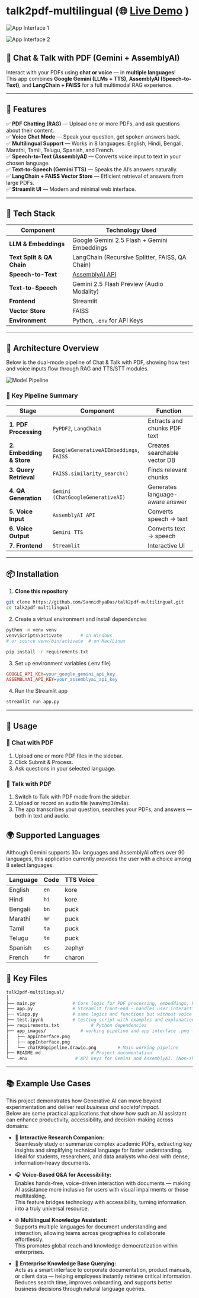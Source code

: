 # talk2pdf-multilingual (🌐 [Live Demo](https://sannidhya-das-talk2pdf-multilingual.streamlit.app/) )

![App Interface 1](https://github.com/SannidhyaDas/talk2pdf-multilingual/blob/main/page_images/appInterface_1.png)    

![App Interface 2](https://github.com/SannidhyaDas/talk2pdf-multilingual/blob/main/page_images/appInterface_2.png)

## 🧠 Chat & Talk with PDF (Gemini + AssemblyAI)

Interact with your PDFs using **chat or voice** — in **multiple languages**!  
This app combines **Google Gemini (LLMs + TTS)**, **AssemblyAI (Speech-to-Text)**, and **LangChain + FAISS** for a full multimodal RAG experience.

---

## 🚀 Features

✅ **PDF Chatting (RAG)** — Upload one or more PDFs, and ask questions about their content.  
✅ **Voice Chat Mode** — Speak your question, get spoken answers back.  
✅ **Multilingual Support** — Works in 8 languages: English, Hindi, Bengali, Marathi, Tamil, Telugu, Spanish, and French.  
✅ **Speech-to-Text (AssemblyAI)** — Converts voice input to text in your chosen language.  
✅ **Text-to-Speech (Gemini TTS)** — Speaks the AI’s answers naturally.  
✅ **LangChain + FAISS Vector Store** — Efficient retrieval of answers from large PDFs.  
✅ **Streamlit UI** — Modern and minimal web interface.

---

## 🧩 Tech Stack

| Component | Technology Used |
|------------|----------------|
| **LLM & Embeddings** | Google Gemini 2.5 Flash + Gemini Embeddings |
| **Text Split & QA Chain** | LangChain (Recursive Splitter, FAISS, QA Chain) |
| **Speech-to-Text** | [AssemblyAI API](https://www.assemblyai.com) |
| **Text-to-Speech** | Gemini 2.5 Flash Preview (Audio Modality) |
| **Frontend** | Streamlit |
| **Vector Store** | FAISS |
| **Environment** | Python, `.env` for API Keys |

---

## 🧠 Architecture Overview

Below is the dual-mode pipeline of Chat & Talk with PDF, showing how text and voice inputs flow through RAG and TTS/STT modules.

![Model Pipeline](https://github.com/SannidhyaDas/talk2pdf-multilingual/blob/main/page_images/chatRAG_pipeline.drawio.png)

### 🧾 Key Pipeline Summary

| Stage                    | Component                               | Function                        |
| ------------------------ | --------------------------------------- | ------------------------------- |
| **1. PDF Processing**    | `PyPDF2`, `LangChain`                   | Extracts and chunks PDF text    |
| **2. Embedding & Store** | `GoogleGenerativeAIEmbeddings`, `FAISS` | Creates searchable vector DB    |
| **3. Query Retrieval**   | `FAISS.similarity_search()`             | Finds relevant chunks           |
| **4. QA Generation**     | `Gemini (ChatGoogleGenerativeAI)`       | Generates language-aware answer |
| **5. Voice Input**       | `AssemblyAI API`                        | Converts speech → text          |
| **6. Voice Output**      | `Gemini TTS`                            | Converts text → speech          |
| **7. Frontend**          | `Streamlit`                             | Interactive UI                  |


---
## 📦 Installation

1. **Clone this repository**

```bash
git clone https://github.com/SannidhyaDas/talk2pdf-multilingual.git
cd talk2pdf-multilingual
```
2. Create a virtual environment and install dependencies

```bash
python -m venv venv
venv\Scripts\activate       # on Windows
# or source venv/bin/activate  # on Mac/Linux

pip install -r requirements.txt

```
3. Set up environment variables (.env file)

```ini
GOOGLE_API_KEY=your_google_gemini_api_key
ASSEMBLYAI_API_KEY=your_assemblyai_api_key
```
4. Run the Streamlit app

```bash    
streamlit run app.py
```
---
## 🧾 Usage
### 💬 Chat with PDF

1. Upload one or more PDF files in the sidebar.
2. Click Submit & Process.
3. Ask questions in your selected language.

### 🎤 Talk with PDF

1. Switch to Talk with PDF mode from the sidebar.
2. Upload or record an audio file (wav/mp3/m4a).
3. The app transcribes your question, searches your PDFs, and answers — both in text and audio.

## 🌍 Supported Languages

Although Gemini supports 30+ languages and AssemblyAI offers over 90 languages, this application currently provides the user with a choice among 8 select languages.

| Language | Code | TTS Voice |
| -------- | ---- | --------- |
| English  | `en` | kore      |
| Hindi    | `hi` | kore      |
| Bengali  | `bn` | puck      |
| Marathi  | `mr` | puck      |
| Tamil    | `ta` | puck      |
| Telugu   | `te` | puck      |
| Spanish  | `es` | zephyr    |
| French   | `fr` | charon    |

## 🧰 Key Files
```bash
talk2pdf-multilingual/
│
├── main.py              # Core logic for PDF processing, embeddings, RAG QA chain, Speech-to-Text, and Text-to-Speech.
├── app.py               # Streamlit front-end — handles user interaction and integrates chat & talk modes.
├── v1app.py             # same logics and functions but without voice chat feature. (version 1) 
├── test.ipynb           # testing script with examples and explanations. 
├── requirements.txt            # Python dependencies
├── app_images/             # working pipeline and app interface .png files
│   ├── appInterface.png
│   ├── appInterface.png
│   └── chatRAGpipeline.drawio.png        # Main working pipeline
├── README.md                   # Project documentation
└── .env                  # API keys for Gemini and AssemblyAI. (Non-shareable/hidden)
```
---
## 📚 Example Use Cases

This project demonstrates how Generative AI can move beyond experimentation and deliver *real business and societal impact*.  
Below are some practical applications that show how such an AI assistant can enhance productivity, accessibility, and decision-making across domains:

- 📄 **Interactive Research Companion:**  
  Seamlessly study or summarize complex academic PDFs, extracting key insights and simplifying technical language for faster understanding.  
  Ideal for students, researchers, and data analysts who deal with dense, information-heavy documents.

- 🎧 **Voice-Based Q&A for Accessibility:**  
  Enables hands-free, voice-driven interaction with documents — making AI assistance more inclusive for users with visual impairments or those multitasking.  
  This feature bridges technology with accessibility, turning information into a truly universal resource.

- 🌐 **Multilingual Knowledge Assistant:**  
  Supports multiple languages for document understanding and interaction, allowing teams across geographies to collaborate effortlessly.  
  This promotes global reach and knowledge democratization within enterprises.

- 🧾 **Enterprise Knowledge Base Querying:**  
  Acts as a smart interface to corporate documentation, product manuals, or client data — helping employees instantly retrieve critical information.  
  Reduces search time, improves onboarding, and supports better business decisions through natural language queries.

